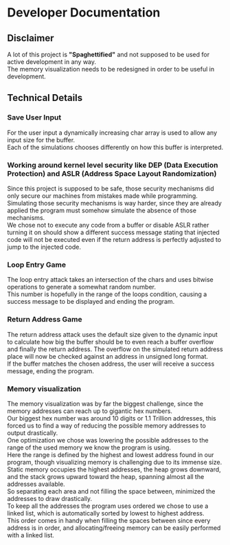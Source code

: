 # Developer Documentation

## Disclaimer

A lot of this project is **"Spaghettified"** and not supposed to be used for active development in any way.  
The memory visualization needs to be redesigned in order to be useful in development.

## Technical Details

### Save User Input

For the user input a dynamically increasing char array is used to allow any input size for the buffer.  
Each of the simulations chooses differently on how this buffer is interpreted.

### Working around kernel level security like DEP (Data Execution Protection) and ASLR (Address Space Layout Randomization)

Since this project is supposed to be safe, those security mechanisms did only secure our machines from mistakes made while programming.  
Simulating those security mechanisms is way harder, since they are already applied the program must somehow simulate the absence of those mechanisms.  
We chose not to execute any code from a buffer or disable ASLR rather turning it on should show a different success message stating
that injected code will not be executed even if the return address is perfectly adjusted to jump to the injected code.


### Loop Entry Game

The loop entry attack takes an intersection of the chars and uses bitwise operations to generate a somewhat random number.  
This number is hopefully in the range of the loops condition, causing a success message to be displayed and ending the program.

### Return Address Game

The return address attack uses the default size given to the dynamic input to calculate how big the buffer should be to even reach a buffer overflow and finally the return address.
The overflow on the simulated return address place will now be checked against an address in unsigned long format.   
If the buffer matches the chosen address, the user will receive a success message, ending the program.

### Memory visualization

The memory visualization was by far the biggest challenge, since the memory addresses can reach up to gigantic hex numbers.  
Our biggest hex number was around 10 digits or 1.1 Trillion addresses, this forced us to find a way of reducing the possible memory addresses to output drastically.  
One optimization we chose was lowering the possible addresses to the range of the used memory we know the program is using.  
Here the range is defined by the highest and lowest address found in our program, though visualizing memory is challenging due to its immense size.  
Static memory occupies the highest addresses, the heap grows downward, and the stack grows upward toward the heap, spanning almost all the addresses available.  
So separating each area and not filling the space between, minimized the addresses to draw drastically.  
To keep all the addresses the program uses ordered we chose to use a linked list, which is automatically sorted by lowest to highest address.  
This order comes in handy when filling the spaces between since every address is in order, and allocating/freeing memory can be easily performed with a linked list.  